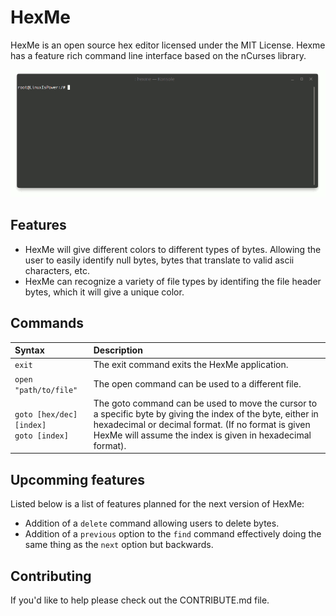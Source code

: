 # HexMe
HexMe is an open source hex editor licensed under the MIT License. Hexme has a feature rich command line interface based on the nCurses library.

![Animated gif preview of HexMe running in terminal.](https://raw.githubusercontent.com/MatthijsReyers/HexMe/master/animation.gif)

## Features
- HexMe will give different colors to different types of bytes. Allowing the user to easily identify null bytes, bytes that translate to valid ascii characters, etc.
- HexMe can recognize a variety of file types by identifing the file header bytes, which it will give a unique color.

## Commands
| Syntax | Description |
| :----- | :---------- |
| `exit` | The exit command exits the HexMe application. |
| `open "path/to/file"` | The open command can be used to a different file. |
| `goto [hex/dec] [index]`<br>`goto [index]` | The goto command can be used to move the cursor to a specific byte by giving the index of the byte, either in hexadecimal or decimal format. (If no format is given HexMe will assume the index is given in hexadecimal format). |


## Upcomming features
Listed below is a list of features planned for the next version of HexMe:
- Addition of a `delete` command allowing users to delete bytes.
- Addition of a `previous` option to the `find` command effectively doing the same thing as the `next` option but backwards.

## Contributing
If you'd like to help please check out the CONTRIBUTE.md file.
